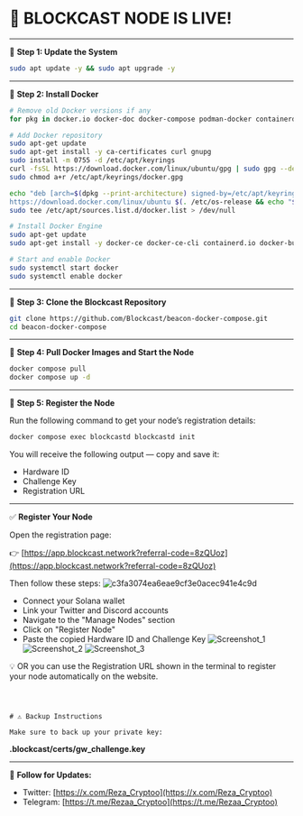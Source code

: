 

# 🚀 BLOCKCAST NODE IS LIVE! 



---


🔹 **Step 1: Update the System**

```bash
sudo apt update -y && sudo apt upgrade -y
````

---

🔹 **Step 2: Install Docker**

```bash
# Remove old Docker versions if any
for pkg in docker.io docker-doc docker-compose podman-docker containerd runc; do sudo apt-get remove $pkg; done

# Add Docker repository
sudo apt-get update
sudo apt-get install -y ca-certificates curl gnupg
sudo install -m 0755 -d /etc/apt/keyrings
curl -fsSL https://download.docker.com/linux/ubuntu/gpg | sudo gpg --dearmor -o /etc/apt/keyrings/docker.gpg
sudo chmod a+r /etc/apt/keyrings/docker.gpg

echo "deb [arch=$(dpkg --print-architecture) signed-by=/etc/apt/keyrings/docker.gpg] \
https://download.docker.com/linux/ubuntu $(. /etc/os-release && echo "$VERSION_CODENAME") stable" | \
sudo tee /etc/apt/sources.list.d/docker.list > /dev/null

# Install Docker Engine
sudo apt-get update
sudo apt-get install -y docker-ce docker-ce-cli containerd.io docker-buildx-plugin docker-compose-plugin

# Start and enable Docker
sudo systemctl start docker
sudo systemctl enable docker
```

---

🔹 **Step 3: Clone the Blockcast Repository**

```bash
git clone https://github.com/Blockcast/beacon-docker-compose.git
cd beacon-docker-compose
```

---

🔹 **Step 4: Pull Docker Images and Start the Node**

```bash
docker compose pull
docker compose up -d
```

---

🔹 **Step 5: Register the Node**

Run the following command to get your node’s registration details:

```bash
docker compose exec blockcastd blockcastd init
```

You will receive the following output — copy and save it:

* Hardware ID
* Challenge Key
* Registration URL

---

✅ **Register Your Node**

Open the registration page:

👉 [https://app.blockcast.network?referral-code=8zQUoz](https://app.blockcast.network?referral-code=8zQUoz)

Then follow these steps:
![c3fa3074ea6eae9cf3e0acec941e4c9d](https://github.com/user-attachments/assets/be2b85ff-63b8-44fc-82ae-3fb04dd59a53)

* Connect your Solana wallet
* Link your Twitter and Discord accounts
* Navigate to the "Manage Nodes" section
* Click on "Register Node"
* Paste the copied Hardware ID and Challenge Key
![Screenshot_1](https://github.com/user-attachments/assets/dc3c71da-c70e-429c-b0e1-03418867b6b2)
![Screenshot_2](https://github.com/user-attachments/assets/b2c8b358-e7a6-463d-aaad-e1bf572c9324)
![Screenshot_3](https://github.com/user-attachments/assets/5e7470a8-8261-411b-b7a2-03e34572c6fe)

💡 OR you can use the Registration URL shown in the terminal to register your node automatically on the website.

```



# ⚠️ Backup Instructions

Make sure to back up your private key:

```

**.blockcast/certs/gw\_challenge.key**


---

📢 **Follow for Updates:**
- Twitter: [https://x.com/Reza_Cryptoo](https://x.com/Reza_Cryptoo)
- Telegram: [https://t.me/Rezaa_Cryptoo](https://t.me/Rezaa_Cryptoo)






